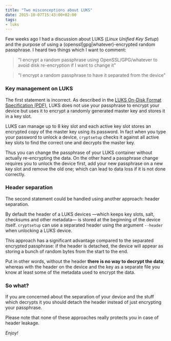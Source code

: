 ```yaml
---
title: "Two misconceptions about LUKS"
date: 2015-10-07T15:43:00+02:00
tags:
- luks
---
```


Few weeks ago I had a discussion about LUKS (_Linux Unified Key Setup_) and the purpose of using a (openssl|gpg|whatever)-encrypted random passphrase. I heard two things which I want to comment:

> "I encrypt a random passphrase using OpenSSL/GPG/whatever to avoid disk re-encryption if I want to change it"

> "I encrypt a random passphrase to have it separated from the device"

### Key management on LUKS

The first statement is incorrect. As described in the [LUKS On-Disk Format Specification (PDF)](http://tomb.dyne.org/Luks_on_disk_format.pdf), LUKS does not use your passphrase to encrypt your device but uses it to encrypt a randomly generated master key and stores it in a key slot.

LUKS can manage up to 8 key slot and each active key slot stores an encrypted copy of the master key using its password. In fact when you type your password to unlock a device, `cryptsetup` checks it against all active key slots to find the correct one and decrypts the master key.

Thus you can change the passphrase of your LUKS container without actually re-encrypting the data. On the other hand a passphrase change requires you to unlock the device first, add your new passphrase on a new key slot and remove the old one; which can lead to data loss if it is not done correctly.

### Header separation

The second statement could be handled using another approach: header separation.

By default the header of a LUKS devices —which keeps key slots, salt, checksums and other metadata— is stored at the beginning of the device itself. `cryptsetup` can use a separated header using the argument `--header` when unlocking a LUKS device.

This approach has a significant advantage compared to the separated encrypted passphrase: if the header is detached, the device will appear as storing a bunch of random bytes from the start to the end.

Put in other words, without the header **there is no way to decrypt the data**; whereas with the header on the device and the key as a separate file you know at least some of the metadata used to encrypt the data.

### So what?

If you are concerned about the separation of your device and the stuff which decrypts it you should detach the header instead of just encrypting your passphrase.

Please note that none of these approaches really protects you in case of header leakage.

_Enjoy!_
